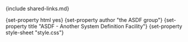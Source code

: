{include shared-links.md}

{set-property html yes}
{set-property author "the ASDF group"}
{set-property title "ASDF - Another System Definition Facility"}
{set-property style-sheet "style.css"}

 [user-guide]: user-guide.html
 [tutorial]: user-guide.html
 [manual]: manual.html
 [Overview]: overview.html
 [copyright]: copyright.html
 [contributors]: contributors.html
 [sys-guide]: manual.html
 [getting-started]: getting-started.html
 [FAQ]: faq.html
 [tests]: test-results.html
 [git-browse]: http://common-lisp.net/gitweb?p=projects/asdf/asdf.git;a=summary
  
 [asdf-devel]: http://common-lisp.net/cgi-bin/mailman/listinfo/asdf-devel
 [asdf-announce]: http://common-lisp.net/cgi-bin/mailman/listinfo/asdf-announce

 [asdf-home]: http://common-lisp.net/project/asdf/
 [asdf.lisp]: http://common-lisp.net/project/asdf/asdf.lisp
 [tarball]: http://common-lisp.net/project/asdf/asdf.tar.gz
 
 [kmp-large]: http://www.nhplace.com/kent/Papers/Large-Systems.html
 
 [hs-require]: http://www.lispworks.com/documentation/HyperSpec/Body/f_provid.htm#require
 [hs-standard-output]: http://www.lispworks.com/documentation/HyperSpec/Body/v_debug_.htm#STstandard-outputST
 
 
 [tinaa-project]: http://common-lisp.net/project/tinaa/
 [albert-project]: http://www.cliki.net/Albert/